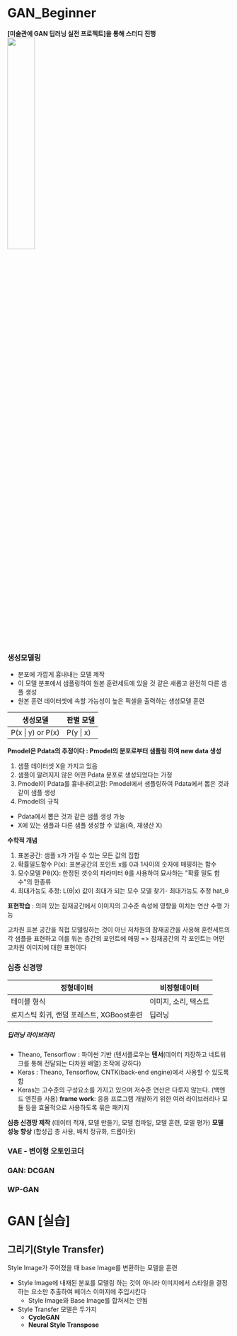# GAN_Beginner 
**[미술관에 GAN 딥러닝 실전 프로젝트]을 통해 스터디 진행** <br>
<img src="https://user-images.githubusercontent.com/72767245/98833307-36944580-2481-11eb-8c58-5bb9d022ca67.png" width="35%">

### 생성모델링
- 분포에 가깝게 흉내내는 모델 제작
- 이 모델 분포에서 샘플링하여 원본 훈련세트에 있을 것 같은 새롭고 완전히 다른 샘플 생성
- 원본 훈련 데이터셋에 속할 가능성이 높은 픽셀을 출력하는 생성모델 훈련

생성모델 | 판별 모델
------------ | -------------
 P(x &#124; y) or P(x) | P(y &#124; x)

**Pmodel은 Pdata의 추정이다 : Pmodel의 분포로부터 샘플링 하여 new data 생성**
1. 샘플 데이터셋 X을 가지고 있음
2. 샘플이 알려지지 않은 어떤 Pdata 분포로 생성되었다는 가정
3. Pmodel이 Pdata를 흉내내려고함: Pmodel에서 샘플링하여 Pdata에서 뽑은 것과 같이 샘플 생성
4. Pmodel의 규칙
  - Pdata에서 뽑은 것과 같은 샘플 생성 가능
  - X에 있는 샘플과 다른 샘플 생성할 수 있음(즉, 재생산 X)
  
**수학적 개념**
1. 표본공간: 샘플 x가 가질 수 있는 모든 값의 집합 
2. 확률밀도함수 P(x): 표본공간의 포인트 x를 0과 1사이의 숫자에 매핑하는 함수
3. 모수모델 Pθ(X): 한정된 갯수의 파라미터 θ를 사용하여 묘사하는 "확률 밀도 함수"의 한종류
4. 최대가능도 추정: L(θ|x) 값이 최대가 되는 모수 모델 찾기- 최대가능도 추정 hat_θ

**표현학습**
: 의미 있는 잠재공간에서 이미지의 고수준 속성에 영향을 미치는 연산 수행 가능

고차원 표본 공간을 직접 모델링하는 것이 아닌 저차원의 잠재공간을 사용해 훈련세트의 각 샘플을 표현하고 이를 워논 층간의 포인트에 매핑
=> 잠재공간의 각 포인트는 어떤 고차원 이미지에 대한 표현이다

### 심층 신경망

정형데이터 | 비정형데이터
------------ | -------------
 테이블 형식 | 이미지, 소리, 텍스트
 로지스틱 회귀, 랜덤 포레스트, XGBoost훈련 | 딥러닝
 ##### 딥러닝 라이브러리
 - Theano, Tensorflow : 파이썬 기반 (텐서플로우는 **텐서**(데이터 저장하고 네트워크를 통해 전달되는 다차원 배열) 조작에 강하다)
 - Keras : Theano, Tensorflow, CNTK(back-end engine)에서 사용할 수 있도록 함
  - Keras는 고수준의 구성요소를 가지고 있으며 저수준 연산은 다루지 않는다. (백엔드 엔진을 사용)
 **frame work**: 응용 프로그램 개발하기 위한 여러 라이브러리나 모듈 등을 효율적으로 사용하도록 묶은 패키지 <br>
 
**심층 신경망 제작**
(데이터 적재, 모델 만들기, 모델 컴파일, 모델 훈련, 모델 평가)
 **모델 성능 향상**
(합성곱 층 사용, 배치 정규화, 드롭아웃)

### VAE - 변이형 오토인코더
### GAN: DCGAN
### WP-GAN

# GAN [실습]
## 그리기(Style Transfer)
Style Image가 주어졌을 때 base Image를 변환하는 모델을 훈련
- Style Image에 내재된 분포를 모델링 하는 것이 아니라 이미지에서 스타일을 결정하는 요소만 추출하여 베이스 이미지에 주입시킨다 <br>
   * Style Image와 Base Image를 합쳐서는 안됨
- Style Transfer 모델은 두가지<br>
   * **CycleGAN**
   * **Neural Style Transpose**
